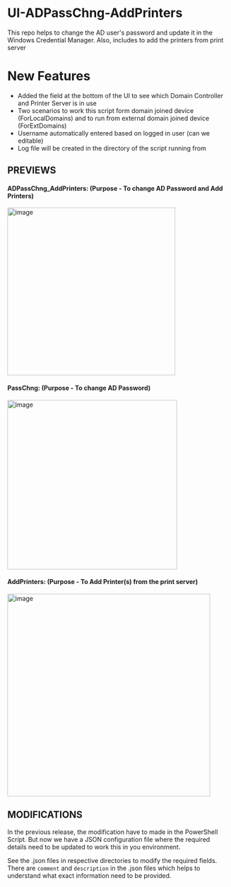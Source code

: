 # UI-ADPassChng-AddPrinters
This repo helps to change the AD user's password and update it in the Windows Credential Manager. Also, includes to add the printers from print server

# New Features
- Added the field at the bottom of the UI to see which Domain Controller and Printer Server is in use
- Two scenarios to work this script form domain joined device (ForLocalDomains) and to run from external domain joined device (ForExtDomains)
- Username automatically entered based on logged in user (can we editable)
- Log file will be created in the directory of the script running from

## PREVIEWS

#### ADPassChng_AddPrinters: (Purpose - To change AD Password and Add Printers)

<img width="380" alt="image" src="https://github.com/Ssri7774/UI-ADPassChng-AddPrinters/assets/95307763/6225a338-0e8f-4ec5-8838-266c97dec5f9">

#### PassChng: (Purpose - To change AD Password)

<img width="384" alt="image" src="https://github.com/Ssri7774/UI-ADPassChng-AddPrinters/assets/95307763/b05ead5d-1f0b-4589-8eda-772e2d52df3c">

#### AddPrinters: (Purpose - To Add Printer(s) from the print server)

<img width="459" alt="image" src="https://github.com/Ssri7774/UI-ADPassChng-AddPrinters/assets/95307763/d26676bf-ecd9-49ab-8d48-0affa0d19b46">


## MODIFICATIONS

In the previous release, the modification have to made in the PowerShell Script. But now we have a JSON configuration file where the required details need to be updated to work this in you environment.

See the .json files in respective directories to modify the required fields. There are `comment` and `description` in the .json files which helps to understand what exact information need to be provided.
